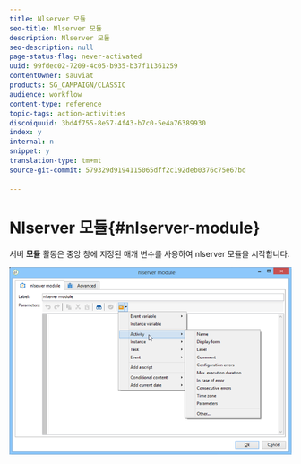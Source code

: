 ```yaml
---
title: Nlserver 모듈
seo-title: Nlserver 모듈
description: Nlserver 모듈
seo-description: null
page-status-flag: never-activated
uuid: 99fdec02-7209-4c05-b935-b37f11361259
contentOwner: sauviat
products: SG_CAMPAIGN/CLASSIC
audience: workflow
content-type: reference
topic-tags: action-activities
discoiquuid: 3bd4f755-8e57-4f43-b7c0-5e4a76389930
index: y
internal: n
snippet: y
translation-type: tm+mt
source-git-commit: 579329d9194115065dff2c192deb0376c75e67bd

---
```



# Nlserver 모듈{#nlserver-module}

서버 **모듈** 활동은 중앙 창에 지정된 매개 변수를 사용하여 nlserver 모듈을 시작합니다.

![](assets/nlserver_module_edit.png)

